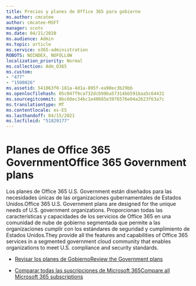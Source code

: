 ```yaml
---
title: Precios y planes de Office 365 para gobierno
ms.author: cmcatee
author: cmcatee-MSFT
manager: scotv
ms.date: 04/21/2020
ms.audience: Admin
ms.topic: article
ms.service: o365-administration
ROBOTS: NOINDEX, NOFOLLOW
localization_priority: Normal
ms.collection: Adm_O365
ms.custom:
- "477"
- "1500026"
ms.assetid: 541063f0-181a-4d1a-895f-ea90ec3b29bb
ms.openlocfilehash: 05c047f9ca732dcb99ba57314bb591baa5c64431
ms.sourcegitcommit: 8bc60ec34bc1e40685e3976576e04a2623f63a7c
ms.translationtype: MT
ms.contentlocale: es-ES
ms.lasthandoff: 04/15/2021
ms.locfileid: "51829177"
---
```

# <a name="office-365-government-plans"></a><span data-ttu-id="b2d86-102">Planes de Office 365 Government</span><span class="sxs-lookup"><span data-stu-id="b2d86-102">Office 365 Government plans</span></span>

<span data-ttu-id="b2d86-103">Los planes de Office 365 U.S. Government están diseñados para las necesidades únicas de las organizaciones gubernamentales de Estados Unidos.</span><span class="sxs-lookup"><span data-stu-id="b2d86-103">Office 365 U.S. Government plans are designed for the unique needs of U.S. government organizations.</span></span> <span data-ttu-id="b2d86-104">Proporcionan todas las características y capacidades de los servicios de Office 365 en una comunidad de nube de gobierno segmentada que permite a las organizaciones cumplir con los estándares de seguridad y cumplimiento de Estados Unidos.</span><span class="sxs-lookup"><span data-stu-id="b2d86-104">They provide all the features and capabilities of Office 365 services in a segmented government cloud community that enables organizations to meet U.S. compliance and security standards.</span></span>
  
- [<span data-ttu-id="b2d86-105">Revisar los planes de Gobierno</span><span class="sxs-lookup"><span data-stu-id="b2d86-105">Review the Government plans</span></span>](https://products.office.com/government/compare-office-365-government-plans)

- [<span data-ttu-id="b2d86-106">Comparar todas las suscripciones de Microsoft 365</span><span class="sxs-lookup"><span data-stu-id="b2d86-106">Compare all Microsoft 365 subscriptions</span></span>](https://products.office.com/business/compare-more-office-365-for-business-plans)